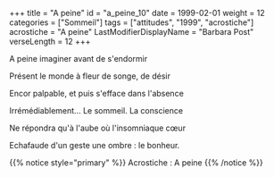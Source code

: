 +++
title = "A peine"
id = "a_peine_10"
date = 1999-02-01
weight = 12
categories = ["Sommeil"]
tags = ["attitudes", "1999", "acrostiche"]
acrostiche = "A peine"
LastModifierDisplayName = "Barbara Post"
verseLength = 12
+++

A peine imaginer avant de s'endormir

Présent le monde à fleur de songe, de désir

Encor palpable, et puis s'efface dans l'absence

Irrémédiablement... Le sommeil. La conscience

Ne répondra qu'à l'aube où l'insomniaque cœur

Echafaude d'un geste une ombre : le bonheur.

{{% notice style="primary" %}}
Acrostiche : A peine
{{% /notice %}}
